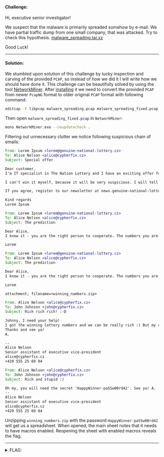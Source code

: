 #### Challenge:

Hi, executive senior investigator!

We suspect that the malware is primarily spreaded somehow by e-mail. We have partial traffic dump from one small company, that was attacked. Try to check this hypothesis. [malware_spreading.tar.xz](./malware_spreading.tar.xz ":ignore")

Good Luck!

---

#### Solution:

We stumbled upon solution of this challenge by lucky inspection and carving of the provided `PCAP`, so instead of how we did it I will write how we should have done it. This challenge can be beautifully solved by using the tool [NetworkMiner](https://www.netresec.com/?page=Networkminer). After [installing](https://www.netresec.com/?page=Blog&month=2014-02&post=HowTo-install-NetworkMiner-in-Ubuntu-Fedora-and-Arch-Linux) it we need to convert the provided `PCAP` from newer `PcapNG` format to older original `PCAP` format with following command:

```bash
editcap -F libpcap malware_spreading.pcap malware_spreading_fixed.pcap
```

Then open `malware_spreading_fixed.pcap` in `NetworkMiner`:

```bash
mono NetworkMiner.exe --noupdatecheck .
```

Filtering out unnecessary clutter we notice following suspicious chain of emails:

```email
From: Lorem Ipsum <lorem@genuine-national-lottery.cz>
To: Alice Nelson <alice@cypherfix.cz>
Subject: Special offer

Dear customer,
I'm IT specialist in The Nation Lottery and I have an exciting offer for you! I can tell you in advance which numbers will be drawn!

I can't win it myself, because it will be very suspicious. I will tell you the secret if you promise to give me 30 % of the prize. I trust you, so no payment in advance, no credit cards or other deceptions.

If you agree, register to our newsletter at news.genuine-national-lottery.cz.

Kind regards
Lorem Ipsum
```

```email
From: Lorem Ipsum <lorem@genuine-national-lottery.cz>
To: Alice Nelson <alice@cypherfix.cz>
Subject: The prediction

Dear Alice,
I know it - you are the right person to cooperate. The numbers you are looking for, are in attachment. The password was send on your cell. Enjoy your (our) prize!

Lorem
```

```email
From: Lorem Ipsum <lorem@genuine-national-lottery.cz>
To: Alice Nelson <alice@cypherfix.cz>
Subject: The prediction

Dear Alice,
I know it - you are the right person to cooperate. The numbers you are looking for, are in attachment. The password was send on your cell. Enjoy your (our) prize!

Lorem

attachment; filename=<winning_numbers.zip>
```

```email
From: Alice Nelson <alice@cypherfix.cz>
To: John Johnson <john@cypherfix.cz>
Subject: Rich rich rich! :-D

Johnny, I need your help!
I got the winning lottery numbers and we can be really rich :) But my computer is too slow or entro-something is wrong inside and it can't show me the numbers :(. I left a flash drive on your desk, run the only file that's there and gimme the results.
Thanks and see ya!
A.

--
Alice Nelson
Senior assistant of executive vice-president
alice@cypherfix.cz
+420 555 25 69 04
```

```email
From: Alice Nelson <alice@cypherfix.cz>
To: John Johnson <john@cypherfix.cz>
Subject: Rich and stupid :)

Oh my, you will need the secret 'HappyWinner-paSSw00rd42'. See ya! A.
--
Alice Nelson
Senior assistant of executive vice-president
alice@cypherfix.cz
+420 555 25 69 04
```

Unzipping `winning_numbers.zip` with the password `HappyWinner-paSSw00rd42` will get us a spreadsheet. When opened, the main sheet notes that it needs to have macros enabled. Reopening the sheet with enabled macros reveals the flag.

---

<details><summary>FLAG:</summary>

```
FLAG{rUn5-GwMR-IlY6-orZd}
```

</details>
<br/>
